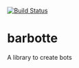 [![Build Status](https://travis-ci.org/fterrier/barbotte.svg?branch=master)](https://travis-ci.org/fterrier/barbotte)

# barbotte
A library to create bots
